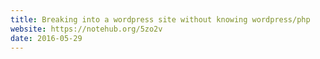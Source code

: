 ```yaml
---
title: Breaking into a wordpress site without knowing wordpress/php
website: https://notehub.org/5zo2v
date: 2016-05-29
---
```


